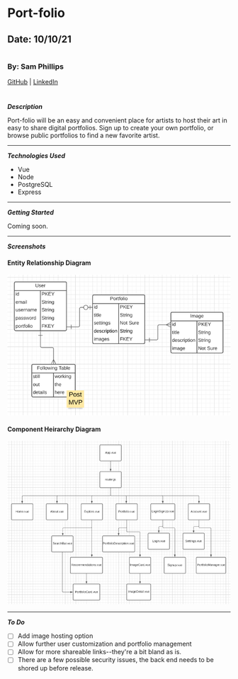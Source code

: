 # Port-folio

## Date: 10/10/21

#

### By: Sam Phillips

[GitHub](https://github.com/samkphillips) | [LinkedIn](https://www.linkedin.com/in/sam-phillips-8ba677168/)

#

**_Description_**

Port-folio will be an easy and convenient place for artists to host their art in easy to share digital portfolios. Sign up to create your own portfolio, or browse public portfolios to find a new favorite artist.

---

**_Technologies Used_**

- Vue
- Node
- PostgreSQL
- Express

---

**_Getting Started_**

Coming soon.

---

**_Screenshots_**

#### Entity Relationship Diagram

![erd](/Screenshots/erd.png)

#### Component Heirarchy Diagram

![chd](/Screenshots/chd.png)

---

**_To Do_**

- [ ] Add image hosting option
- [ ] Allow further user customization and portfolio management
- [ ] Allow for more shareable links--they're a bit bland as is.
- [ ] There are a few possible security issues, the back end needs to be shored up before release.
